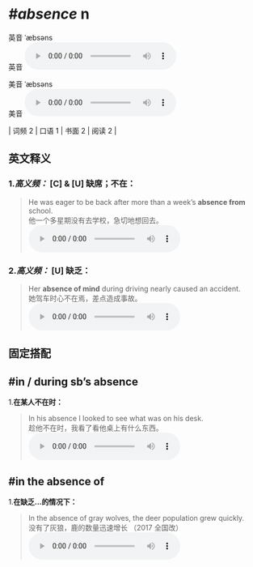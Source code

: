 # ***\#absence*** n
英音 ˈæbsəns  
英音
<audio src="./media/absence-B.aac" controls="controls"></audio>

美音 ˈæbsəns  
美音
<audio src="./media/absence.aac" controls="controls"></audio>



| 词频 2 | 口语 1 | 书面 2 | 阅读 2 |  

英文释义
---
### 1.*高义频：* **[C] & [U] 缺席；不在：**  

 > He was eager to be back after more than a week’s **absence from** school.   
 > 他一个多星期没有去学校，急切地想回去。    
<audio src="./media/absence-1.aac" controls="controls"></audio>

### 2.*高义频：* **[U] 缺乏：**  

 > Her **absence of mind** during driving nearly caused an accident.  
 > 她驾车时心不在焉，差点造成事故。    
<audio src="./media/absence-2.aac" controls="controls"></audio>


固定搭配
---
## \#in / during sb’s absence
1.**在某人不在时：**  

 > In his absence I looked to see what was on his desk.   
 > 趁他不在时，我看了看他桌上有什么东西。    
<audio src="./media/absence-3.aac" controls="controls"></audio>

## \#in the absence of 
1.**在缺乏…的情况下：**  

 > In the absence of gray wolves, the deer population grew quickly.  
 > 没有了灰狼，鹿的数量迅速增长  （2017 全国改）  
<audio src="./media/absence-101_AAC.aac" controls="controls"></audio>


